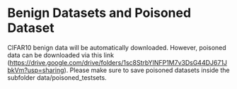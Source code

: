# Benign Datasets and Poisoned Dataset
CIFAR10 benign data will be automatically downloaded. However, poisoned data can be downloaded via this link (https://drive.google.com/drive/folders/1sc8StrbYINFP1M7v3DsG44DJ671JbkVm?usp=sharing). 
Please make sure to save poisoned datasets inside the subfolder data/poisoned_testsets.
